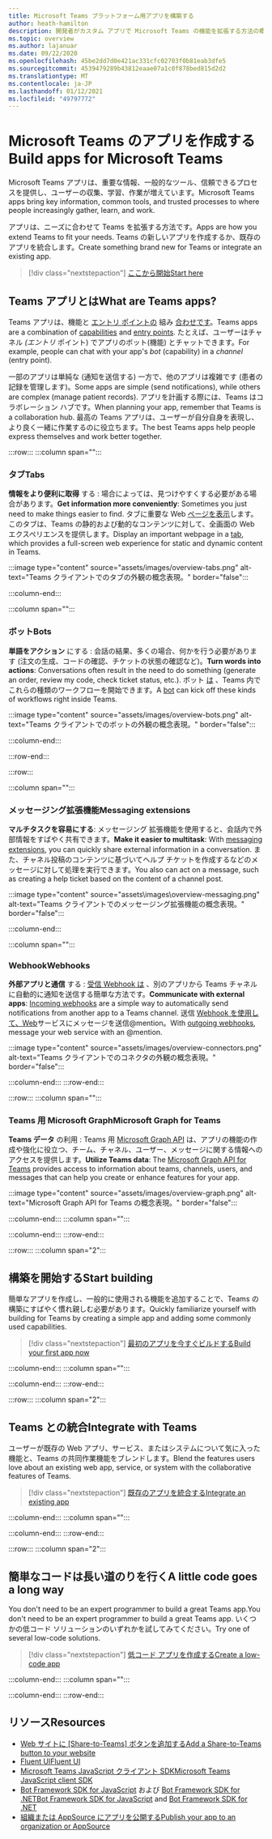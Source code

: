 ```yaml
---
title: Microsoft Teams プラットフォーム用アプリを構築する
author: heath-hamilton
description: 開発者がカスタム アプリで Microsoft Teams の機能を拡張する方法の概要について説明します。
ms.topic: overview
ms.author: lajanuar
ms.date: 09/22/2020
ms.openlocfilehash: 45be2dd7d0e421ac331cfc02703f0b81eab3dfe5
ms.sourcegitcommit: 4539479289b43812eaae07a1c0f878bed815d2d2
ms.translationtype: MT
ms.contentlocale: ja-JP
ms.lasthandoff: 01/12/2021
ms.locfileid: "49797772"
---
```

# <a name="build-apps-for-microsoft-teams"></a><span data-ttu-id="6cf35-103">Microsoft Teams のアプリを作成する</span><span class="sxs-lookup"><span data-stu-id="6cf35-103">Build apps for Microsoft Teams</span></span>

<span data-ttu-id="6cf35-104">Microsoft Teams アプリは、重要な情報、一般的なツール、信頼できるプロセスを提供し、ユーザーの収集、学習、作業が増えています。</span><span class="sxs-lookup"><span data-stu-id="6cf35-104">Microsoft Teams apps bring key information, common tools, and trusted processes to where people increasingly gather, learn, and work.</span></span>

<span data-ttu-id="6cf35-105">アプリは、ニーズに合わせて Teams を拡張する方法です。</span><span class="sxs-lookup"><span data-stu-id="6cf35-105">Apps are how you extend Teams to fit your needs.</span></span> <span data-ttu-id="6cf35-106">Teams の新しいアプリを作成するか、既存のアプリを統合します。</span><span class="sxs-lookup"><span data-stu-id="6cf35-106">Create something brand new for Teams or integrate an existing app.</span></span>

> [!div class="nextstepaction"]
> [<span data-ttu-id="6cf35-107">ここから開始</span><span class="sxs-lookup"><span data-stu-id="6cf35-107">Start here</span></span>](build-your-first-app/build-first-app-overview.md)

## <a name="what-are-teams-apps"></a><span data-ttu-id="6cf35-108">Teams アプリとは</span><span class="sxs-lookup"><span data-stu-id="6cf35-108">What are Teams apps?</span></span>

<span data-ttu-id="6cf35-109">Teams アプリは、機能と [エントリ ポイントの](concepts/capabilities-overview.md) 組み [合わせです](concepts/extensibility-points.md)。</span><span class="sxs-lookup"><span data-stu-id="6cf35-109">Teams apps are a combination of [capabilities](concepts/capabilities-overview.md) and [entry points](concepts/extensibility-points.md).</span></span> <span data-ttu-id="6cf35-110">たとえば、ユーザーはチャネル *(エントリ* ポイント) でアプリのボット(機能) とチャットできます。</span><span class="sxs-lookup"><span data-stu-id="6cf35-110">For example, people can chat with your app's *bot* (capability) in a *channel* (entry point).</span></span>

<span data-ttu-id="6cf35-111">一部のアプリは単純な (通知を送信する) 一方で、他のアプリは複雑です (患者の記録を管理します)。</span><span class="sxs-lookup"><span data-stu-id="6cf35-111">Some apps are simple (send notifications), while others are complex (manage patient records).</span></span> <span data-ttu-id="6cf35-112">アプリを計画する際には、Teams はコラボレーション ハブです。</span><span class="sxs-lookup"><span data-stu-id="6cf35-112">When planning your app, remember that Teams is a collaboration hub.</span></span> <span data-ttu-id="6cf35-113">最高の Teams アプリは、ユーザーが自分自身を表現し、より良く一緒に作業するのに役立ちます。</span><span class="sxs-lookup"><span data-stu-id="6cf35-113">The best Teams apps help people express themselves and work better together.</span></span>

:::row:::
   :::column span="":::

### <a name="tabs"></a><span data-ttu-id="6cf35-114">タブ</span><span class="sxs-lookup"><span data-stu-id="6cf35-114">Tabs</span></span>

<span data-ttu-id="6cf35-115">**情報をより便利に取得** する : 場合によっては、見つけやすくする必要がある場合があります。</span><span class="sxs-lookup"><span data-stu-id="6cf35-115">**Get information more conveniently**: Sometimes you just need to make things easier to find.</span></span> <span data-ttu-id="6cf35-116">タブに重要な Web [ページを表示](tabs/what-are-tabs.md)します。このタブは、Teams の静的および動的なコンテンツに対して、全画面の Web エクスペリエンスを提供します。</span><span class="sxs-lookup"><span data-stu-id="6cf35-116">Display an important webpage in a [tab](tabs/what-are-tabs.md), which provides a full-screen web experience for static and dynamic content in Teams.</span></span>

:::image type="content" source="assets/images/overview-tabs.png" alt-text="Teams クライアントでのタブの外観の概念表現。" border="false":::

   :::column-end:::

   :::column span="":::

### <a name="bots"></a><span data-ttu-id="6cf35-118">ボット</span><span class="sxs-lookup"><span data-stu-id="6cf35-118">Bots</span></span>

<span data-ttu-id="6cf35-119">**単語をアクション** にする : 会話の結果、多くの場合、何かを行う必要があります (注文の生成、コードの確認、チケットの状態の確認など)。</span><span class="sxs-lookup"><span data-stu-id="6cf35-119">**Turn words into actions**: Conversations often result in the need to do something (generate an order, review my code, check ticket status, etc.).</span></span> <span data-ttu-id="6cf35-120">ボット [は](bots/what-are-bots.md) 、Teams 内でこれらの種類のワークフローを開始できます。</span><span class="sxs-lookup"><span data-stu-id="6cf35-120">A [bot](bots/what-are-bots.md) can kick off these kinds of workflows right inside Teams.</span></span>

:::image type="content" source="assets/images/overview-bots.png" alt-text="Teams クライアントでのボットの外観の概念表現。" border="false":::

   :::column-end:::

:::row-end:::

:::row:::

   :::column span="":::

### <a name="messaging-extensions"></a><span data-ttu-id="6cf35-122">メッセージング拡張機能</span><span class="sxs-lookup"><span data-stu-id="6cf35-122">Messaging extensions</span></span>

<span data-ttu-id="6cf35-123">**マルチタスクを容易にする**: メッセージング [](messaging-extensions/what-are-messaging-extensions.md)拡張機能を使用すると、会話内で外部情報をすばやく共有できます。</span><span class="sxs-lookup"><span data-stu-id="6cf35-123">**Make it easier to multitask**: With [messaging extensions](messaging-extensions/what-are-messaging-extensions.md), you can quickly share external information in a conversation.</span></span> <span data-ttu-id="6cf35-124">また、チャネル投稿のコンテンツに基づいてヘルプ チケットを作成するなどのメッセージに対して処理を実行できます。</span><span class="sxs-lookup"><span data-stu-id="6cf35-124">You also can act on a message, such as creating a help ticket based on the content of a channel post.</span></span>

:::image type="content" source="assets\images\overview-messaging.png" alt-text="Teams クライアントでのメッセージング拡張機能の概念表現。" border="false":::

   :::column-end:::

   :::column span="":::

### <a name="webhooks"></a><span data-ttu-id="6cf35-126">Webhook</span><span class="sxs-lookup"><span data-stu-id="6cf35-126">Webhooks</span></span>

<span data-ttu-id="6cf35-127">**外部アプリと通信** する : [受信 Webhook は](webhooks-and-connectors/what-are-webhooks-and-connectors.md#incoming-webhooks) 、別のアプリから Teams チャネルに自動的に通知を送信する簡単な方法です。</span><span class="sxs-lookup"><span data-stu-id="6cf35-127">**Communicate with external apps**: [Incoming webhooks](webhooks-and-connectors/what-are-webhooks-and-connectors.md#incoming-webhooks) are a simple way to automatically send notifications from another app to a Teams channel.</span></span> <span data-ttu-id="6cf35-128">送信 [Webhook を使用して、Web](webhooks-and-connectors/what-are-webhooks-and-connectors.md#outgoing-webhooks)サービスにメッセージを送信@mention。</span><span class="sxs-lookup"><span data-stu-id="6cf35-128">With [outgoing webhooks](webhooks-and-connectors/what-are-webhooks-and-connectors.md#outgoing-webhooks), message your web service with an @mention.</span></span>

:::image type="content" source="assets/images/overview-connectors.png" alt-text="Teams クライアントでのコネクタの外観の概念表現。" border="false":::

   :::column-end:::
:::row-end:::

:::row:::
   :::column span="":::

### <a name="microsoft-graph-for-teams"></a><span data-ttu-id="6cf35-130">Teams 用 Microsoft Graph</span><span class="sxs-lookup"><span data-stu-id="6cf35-130">Microsoft Graph for Teams</span></span>

<span data-ttu-id="6cf35-131">**Teams データ** の利用 : Teams 用 [Microsoft Graph API](https://docs.microsoft.com/graph/teams-concept-overview) は、アプリの機能の作成や強化に役立つ、チーム、チャネル、ユーザー、メッセージに関する情報へのアクセスを提供します。</span><span class="sxs-lookup"><span data-stu-id="6cf35-131">**Utilize Teams data**: The [Microsoft Graph API for Teams](https://docs.microsoft.com/graph/teams-concept-overview) provides access to information about teams, channels, users, and messages that can help you create or enhance features for your app.</span></span>

:::image type="content" source="assets/images/overview-graph.png" alt-text="Microsoft Graph API for Teams の概念表現。" border="false":::

   :::column-end:::
   :::column span="":::

   :::column-end:::
:::row-end:::

:::row:::
   :::column span="2":::

## <a name="start-building"></a><span data-ttu-id="6cf35-133">構築を開始する</span><span class="sxs-lookup"><span data-stu-id="6cf35-133">Start building</span></span>

   <span data-ttu-id="6cf35-134">簡単なアプリを作成し、一般的に使用される機能を追加することで、Teams の構築にすばやく慣れ親しむ必要があります。</span><span class="sxs-lookup"><span data-stu-id="6cf35-134">Quickly familiarize yourself with building for Teams by creating a simple app and adding some commonly used capabilities.</span></span>

   > [!div class="nextstepaction"]
   > [<span data-ttu-id="6cf35-135">最初のアプリを今すぐビルドする</span><span class="sxs-lookup"><span data-stu-id="6cf35-135">Build your first app now</span></span>](build-your-first-app/build-first-app-overview.md)

   :::column-end:::
   :::column span="":::

   :::column-end:::
:::row-end:::

:::row:::
   :::column span="2":::

## <a name="integrate-with-teams"></a><span data-ttu-id="6cf35-136">Teams との統合</span><span class="sxs-lookup"><span data-stu-id="6cf35-136">Integrate with Teams</span></span>

   <span data-ttu-id="6cf35-137">ユーザーが既存の Web アプリ、サービス、またはシステムについて気に入った機能と、Teams の共同作業機能をブレンドします。</span><span class="sxs-lookup"><span data-stu-id="6cf35-137">Blend the features users love about an existing web app, service, or system with the collaborative features of Teams.</span></span>

   > [!div class="nextstepaction"]
   > [<span data-ttu-id="6cf35-138">既存のアプリを統合する</span><span class="sxs-lookup"><span data-stu-id="6cf35-138">Integrate an existing app</span></span>](samples/integrating-web-apps.md)

   :::column-end:::
   :::column span="":::

   :::column-end:::
:::row-end:::

:::row:::
   :::column span="2":::

## <a name="a-little-code-goes-a-long-way"></a><span data-ttu-id="6cf35-139">簡単なコードは長い道のりを行く</span><span class="sxs-lookup"><span data-stu-id="6cf35-139">A little code goes a long way</span></span>

   <span data-ttu-id="6cf35-140">You don't need to be an expert programmer to build a great Teams app.</span><span class="sxs-lookup"><span data-stu-id="6cf35-140">You don't need to be an expert programmer to build a great Teams app.</span></span> <span data-ttu-id="6cf35-141">いくつかの低コード ソリューションのいずれかを試してみてください。</span><span class="sxs-lookup"><span data-stu-id="6cf35-141">Try one of several low-code solutions.</span></span>

   > [!div class="nextstepaction"]
   > [<span data-ttu-id="6cf35-142">低コード アプリを作成する</span><span class="sxs-lookup"><span data-stu-id="6cf35-142">Create a low-code app</span></span>](samples/teams-low-code-solutions.md)

   :::column-end:::
   :::column span="":::

   :::column-end:::
:::row-end:::

## <a name="resources"></a><span data-ttu-id="6cf35-143">リソース</span><span class="sxs-lookup"><span data-stu-id="6cf35-143">Resources</span></span>

* <span data-ttu-id="6cf35-144">[Web サイトに [Share-to-Teams] ボタンを追加する](concepts/build-and-test/share-to-teams.md)</span><span class="sxs-lookup"><span data-stu-id="6cf35-144">[Add a Share-to-Teams button to your website](concepts/build-and-test/share-to-teams.md)</span></span>
* <span data-ttu-id="6cf35-145"><a href="https://fluentsite.z22.web.core.windows.net/" target="_blank">Fluent UI</a></span><span class="sxs-lookup"><span data-stu-id="6cf35-145"><a href="https://fluentsite.z22.web.core.windows.net/" target="_blank">Fluent UI</a></span></span>
* [<span data-ttu-id="6cf35-146">Microsoft Teams JavaScript クライアント SDK</span><span class="sxs-lookup"><span data-stu-id="6cf35-146">Microsoft Teams JavaScript client SDK</span></span>](https://docs.microsoft.com/javascript/api/@microsoft/teams-js/?view=msteams-client-js-latest&preserve-view=true)
* <span data-ttu-id="6cf35-147">[Bot Framework SDK for JavaScript](https://github.com/Microsoft/botbuilder-js) および [Bot Framework SDK for .NET](https://github.com/Microsoft/botbuilder-dotnet/)</span><span class="sxs-lookup"><span data-stu-id="6cf35-147">[Bot Framework SDK for JavaScript](https://github.com/Microsoft/botbuilder-js) and [Bot Framework SDK for .NET](https://github.com/Microsoft/botbuilder-dotnet/)</span></span>
* [<span data-ttu-id="6cf35-148">組織または AppSource にアプリを公開する</span><span class="sxs-lookup"><span data-stu-id="6cf35-148">Publish your app to an organization or AppSource</span></span>](concepts/deploy-and-publish/overview.md)
